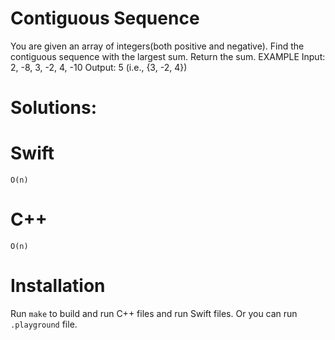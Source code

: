 # Contiguous Sequence
You are given an array of integers(both positive and negative). Find the contiguous sequence with the largest sum. Return the sum.
EXAMPLE
Input: 2, -8, 3, -2, 4, -10
Output: 5 (i.e., {3, -2, 4})

# Solutions:

# Swift
```
O(n)
```
# C++
```
O(n)
```

# Installation
Run `make` to build and run C++ files and run Swift files. Or you can run `.playground` file.
